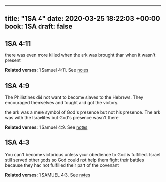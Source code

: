 
---
title: "1SA 4"
date: 2020-03-25 18:22:03 +00:00
book: 1SA
draft: false
---

## 1SA 4:11

there was even more killed when the ark was brought than when it wasn't present

**Related verses**: 1 Samuel 4:11. See [notes](https://my.bible.com/notes/3393229878865945193)


## 1SA 4:9

The Philistines did not want to become slaves to the Hebrews. They encouraged themselves and fought and got the victory.

the ark was a mere symbol of God's presence but not his presence. The ark was with the Israelites but God's presence wasn't there

**Related verses**: 1 Samuel 4:9. See [notes](https://my.bible.com/notes/2616666009474163074)


## 1SA 4:3

You can't become victorious unless your obedience to God is fulfilled. Israel still served other gods so God could not help them fight their battles because they had not fulfilled their part of the covenant

**Related verses**: 1 SAMUEL 4:3. See [notes](https://my.bible.com/notes/2616663344992215419)

